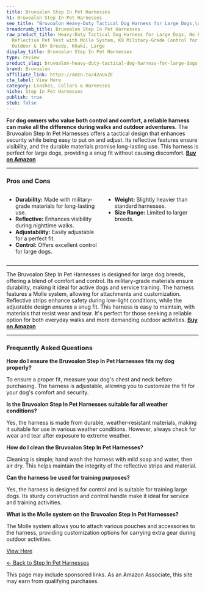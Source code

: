 ```yaml
---
title: Bruvoalon Step In Pet Harnesses
h1: Bruvoalon Step In Pet Harnesses
seo_title: "Bruvoalon Heavy-Duty Tactical Dog Harness for Large Dogs,\u2026"
breadcrumb_title: Bruvoalon Step In Pet Harnesses
raw_product_title: Heavy-Duty Tactical Dog Harness for Large Dogs, No Pull Adjustable
  Reflective Pet Vest with Molle System, K9 Military-Grade Control for Service Training,
  Outdoor & 10+ Breeds, Khaki, Large
display_title: Bruvoalon Step In Pet Harnesses
type: review
product_slug: bruvoalon-heavy-duty-tactical-dog-harness-for-large-dogs-no-pull-adjust-7f147368
brand: Bruvoalon
affiliate_link: https://amzn.to/42oUxZE
cta_label: View Here
category: Leashes, Collars & Harnesses
niche: Step In Pet Harnesses
publish: true
stub: false
---
```


<div id="intro" class="full-width">
  <p><strong>For dog owners who value both control and comfort, a reliable harness can make all the difference during walks and outdoor adventures.</strong> The Bruvoalon Step In Pet Harnesses offers a tactical design that enhances security while being easy to put on and adjust. Its reflective features ensure visibility, and the durable materials promise long-lasting use. This harness is perfect for large dogs, providing a snug fit without causing discomfort. <a href="https://amzn.to/42oUxZE" rel="nofollow sponsored noopener" target="_blank"><strong>Buy on Amazon</strong></a></p>
</div>

<hr />
<h3 id="pros-cons">Pros and Cons</h3>
<div class="pc-grid" style="display:grid;grid-template-columns:1fr 1fr;gap:16px;">
  <ul>
    <li><strong>Durability:</strong> Made with military-grade materials for long-lasting use.</li>
    <li><strong>Reflective:</strong> Enhances visibility during nighttime walks.</li>
    <li><strong>Adjustability:</strong> Easily adjustable for a perfect fit.</li>
    <li><strong>Control:</strong> Offers excellent control for large dogs.</li>
  </ul>
  <ul>
    <li><strong>Weight:</strong> Slightly heavier than standard harnesses.</li>
    <li><strong>Size Range:</strong> Limited to larger breeds.</li>
  </ul>
</div>
<hr />

<div class="full-width">
  <p>The Bruvoalon Step In Pet Harnesses is designed for large dog breeds, offering a blend of comfort and control. Its military-grade materials ensure durability, making it ideal for active dogs and service training. The harness features a Molle system, allowing for attachments and customization. Reflective strips enhance safety during low-light conditions, while the adjustable design ensures a snug fit. This harness is easy to maintain, with materials that resist wear and tear. It's perfect for those seeking a reliable option for both everyday walks and more demanding outdoor activities. <a href="https://amzn.to/42oUxZE" rel="nofollow sponsored noopener" target="_blank"><strong>Buy on Amazon</strong></a></p>
</div>

<hr />
<h3 id="faqs">Frequently Asked Questions</h3>

<p><strong>How do I ensure the Bruvoalon Step In Pet Harnesses fits my dog properly?</strong></p>
<p>To ensure a proper fit, measure your dog's chest and neck before purchasing. The harness is adjustable, allowing you to customize the fit for your dog's comfort and security.</p>

<p><strong>Is the Bruvoalon Step In Pet Harnesses suitable for all weather conditions?</strong></p>
<p>Yes, the harness is made from durable, weather-resistant materials, making it suitable for use in various weather conditions. However, always check for wear and tear after exposure to extreme weather.</p>

<p><strong>How do I clean the Bruvoalon Step In Pet Harnesses?</strong></p>
<p>Cleaning is simple; hand wash the harness with mild soap and water, then air dry. This helps maintain the integrity of the reflective strips and material.</p>

<p><strong>Can the harness be used for training purposes?</strong></p>
<p>Yes, the harness is designed for control and is suitable for training large dogs. Its sturdy construction and control handle make it ideal for service and training activities.</p>

<p><strong>What is the Molle system on the Bruvoalon Step In Pet Harnesses?</strong></p>
<p>The Molle system allows you to attach various pouches and accessories to the harness, providing customization options for carrying extra gear during outdoor activities.</p>
<p><a class="btn" href="https://amzn.to/42oUxZE" target="_blank" rel="nofollow sponsored noopener">View Here</a></p>
<p><a href="/roundups/leashes-collars-harnesses/step-in-pet-harnesses/">← Back to Step In Pet Harnesses</a></p>
<aside class="disclosure">This page may include sponsored links. As an Amazon Associate, this site may earn from qualifying purchases.</aside>
